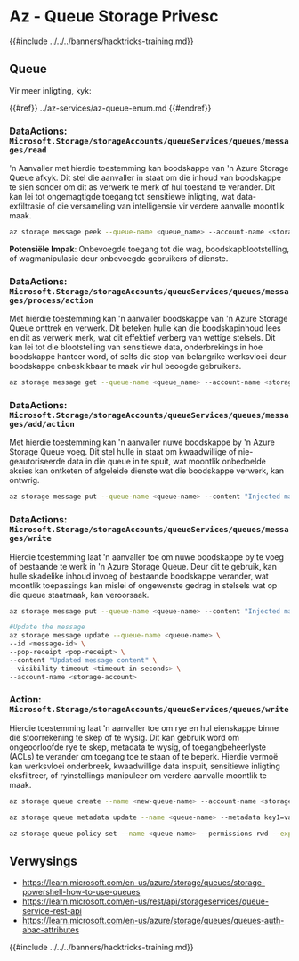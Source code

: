 # Az - Queue Storage Privesc

{{#include ../../../banners/hacktricks-training.md}}

## Queue

Vir meer inligting, kyk:

{{#ref}}
../az-services/az-queue-enum.md
{{#endref}}

### DataActions: `Microsoft.Storage/storageAccounts/queueServices/queues/messages/read`

'n Aanvaller met hierdie toestemming kan boodskappe van 'n Azure Storage Queue afkyk. Dit stel die aanvaller in staat om die inhoud van boodskappe te sien sonder om dit as verwerk te merk of hul toestand te verander. Dit kan lei tot ongemagtigde toegang tot sensitiewe inligting, wat data-exfiltrasie of die versameling van intelligensie vir verdere aanvalle moontlik maak.
```bash
az storage message peek --queue-name <queue_name> --account-name <storage_account>
```
**Potensiële Impak**: Onbevoegde toegang tot die wag, boodskapblootstelling, of wagmanipulasie deur onbevoegde gebruikers of dienste.

### DataActions: `Microsoft.Storage/storageAccounts/queueServices/queues/messages/process/action`

Met hierdie toestemming kan 'n aanvaller boodskappe van 'n Azure Storage Queue onttrek en verwerk. Dit beteken hulle kan die boodskapinhoud lees en dit as verwerk merk, wat dit effektief verberg van wettige stelsels. Dit kan lei tot die blootstelling van sensitiewe data, onderbrekings in hoe boodskappe hanteer word, of selfs die stop van belangrike werksvloei deur boodskappe onbeskikbaar te maak vir hul beoogde gebruikers.
```bash
az storage message get --queue-name <queue_name> --account-name <storage_account>
```
### DataActions: `Microsoft.Storage/storageAccounts/queueServices/queues/messages/add/action`

Met hierdie toestemming kan 'n aanvaller nuwe boodskappe by 'n Azure Storage Queue voeg. Dit stel hulle in staat om kwaadwillige of nie-geautoriseerde data in die queue in te spuit, wat moontlik onbedoelde aksies kan ontketen of afgeleide dienste wat die boodskappe verwerk, kan ontwrig.
```bash
az storage message put --queue-name <queue-name> --content "Injected malicious message" --account-name <storage-account>
```
### DataActions: `Microsoft.Storage/storageAccounts/queueServices/queues/messages/write`

Hierdie toestemming laat 'n aanvaller toe om nuwe boodskappe by te voeg of bestaande te werk in 'n Azure Storage Queue. Deur dit te gebruik, kan hulle skadelike inhoud invoeg of bestaande boodskappe verander, wat moontlik toepassings kan mislei of ongewenste gedrag in stelsels wat op die queue staatmaak, kan veroorsaak.
```bash
az storage message put --queue-name <queue-name> --content "Injected malicious message" --account-name <storage-account>

#Update the message
az storage message update --queue-name <queue-name> \
--id <message-id> \
--pop-receipt <pop-receipt> \
--content "Updated message content" \
--visibility-timeout <timeout-in-seconds> \
--account-name <storage-account>
```
### Action: `Microsoft.Storage/storageAccounts/queueServices/queues/write`

Hierdie toestemming laat 'n aanvaller toe om rye en hul eienskappe binne die stoorrekening te skep of te wysig. Dit kan gebruik word om ongeoorloofde rye te skep, metadata te wysig, of toegangbeheerlyste (ACLs) te verander om toegang toe te staan of te beperk. Hierdie vermoë kan werksvloei onderbreek, kwaadwillige data inspuit, sensitiewe inligting eksfiltreer, of ryinstellings manipuleer om verdere aanvalle moontlik te maak.
```bash
az storage queue create --name <new-queue-name> --account-name <storage-account>

az storage queue metadata update --name <queue-name> --metadata key1=value1 key2=value2 --account-name <storage-account>

az storage queue policy set --name <queue-name> --permissions rwd --expiry 2024-12-31T23:59:59Z --account-name <storage-account>
```
## Verwysings

- https://learn.microsoft.com/en-us/azure/storage/queues/storage-powershell-how-to-use-queues
- https://learn.microsoft.com/en-us/rest/api/storageservices/queue-service-rest-api
- https://learn.microsoft.com/en-us/azure/storage/queues/queues-auth-abac-attributes

{{#include ../../../banners/hacktricks-training.md}}

